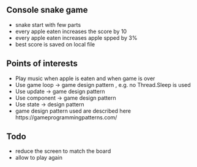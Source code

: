 <h2>Console snake game</h2>
<ul>
<li>snake start with few parts</li>
<li>every apple eaten increases the score by 10</li>
<li>every apple eaten increases apple spped by 3%</li>
<li>best score is saved on local file</li>
</ul>


<h2>Points of interests</h2>
<ul>
<li>Play music when apple is eaten and when game is over</li>
<li>Use game loop -> game design pattern , e.g. no Thread.Sleep is used</li>
<li>Use update -> game design pattern</li>
<li>Use component -> game design pattern</li>
<li>Use state -> design pattern</li>
<li>game design pattern used are described here https://gameprogrammingpatterns.com/</li>
</ul>

<h2>Todo</h2>
<ul>
<li>reduce the screen to match the board</li>
<li>allow to play again</li>
</ul>